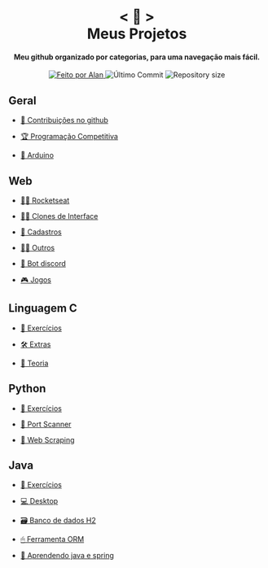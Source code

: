 <!-- Titulo -->

<h1 align="center">
    < 📖 > <br>
    Meus Projetos
</h1>
  
<!-- Subtitulo -->

<h4 align="center">
  Meu github organizado por categorias, para uma navegação mais fácil.
</h4>

<!-- Github Badges -->

<p align="center">
  <a href="https://github.com/nerd0000">
    <img alt="Feito por Alan" src="https://img.shields.io/badge/made%20by-Alan-8743CC">
  </a>
  <img alt="Último Commit" src="https://img.shields.io/github/last-commit/Nerd0000/Meus-Projetos">
  <img alt="Repository size" src="https://img.shields.io/github/repo-size/Nerd0000/Meus-Projetos.svg">
</p>

<!-- Categorias -->

## Geral

- [🐙 Contribuições no github](https://github.com/pulls?page=1&q=is%3Apr+author%3ANerd0000+archived%3Afalse+is%3Aclosed)

- [🏆 Programação Competitiva](https://github.com/Nerd0000/programacao-competitiva)

- [🔩 Arduino](https://www.tinkercad.com/users/7kbRcmKM7hu-nerd0000?category=circuits&sort=likes&view_mode=default)
    
## Web

- [👨‍🚀 Rocketseat](./src/rocket.md)

- [🐱‍💻 Clones de Interface](./src/ui%20clone.md)

- [👥 Cadastros](./src/crud.md)

- [🐱‍👤 Outros](./src/outros.md)

- [🐀 Bot discord](https://github.com/Nerd0000/Player-discord-bot)
    
- [🎮 Jogos](https://github.com/Nerd0000/Desenvolvimento-de-jogos)

## Linguagem C

- [🔨 Exercícios](https://github.com/Nerd0000/Estudos-em-C/tree/master/Exerc%C3%ADcios)

- [🛠 Extras](https://github.com/Nerd0000/Estudos-em-C/tree/master/Extras)

- [📕 Teoria](https://github.com/jpaulohe4rt/c4noobs)

## Python

- [🔨 Exercícios](https://github.com/Nerd0000/Aprendendo-python/tree/master/Exercicios)

- [📶 Port Scanner](https://github.com/Nerd0000/Aprendendo-python/blob/master/Port%20scan/main.py)

- [👾 Web Scraping](https://github.com/Nerd0000/Aprendendo-python/blob/master/Web%20scraping/main.py)

## Java

- [🔨 Exercícios](https://github.com/Nerd0000/Estudos-em-Java)

- [💻 Desktop](https://github.com/Nerd0000/Java-desktop)

- [🗃 Banco de dados H2](https://github.com/Nerd0000/Banco-de-dados-Java)

- [🖱 Ferramenta ORM](https://github.com/Nerd0000/Ferramenta-ORM)

- [🎒 Aprendendo java e spring](https://github.com/Nerd0000/Aprendendo-Java-e-Spring)
